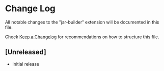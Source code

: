 # Change Log

All notable changes to the "jar-builder" extension will be documented in this file.

Check [Keep a Changelog](http://keepachangelog.com/) for recommendations on how to structure this file.

## [Unreleased]

- Initial release